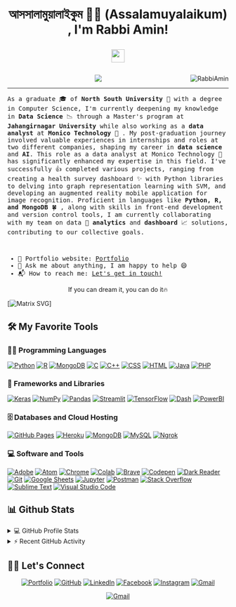 <!--[![Typing SVG](https://readme-typing-svg.demolab.com/?lines=Welcome+To+My+Repo+Worlds;Have+A+Wonderful+Day)](https://git.io/typing-svg)
-->
<h1 align="center">
আসসালামুয়ালাইকুম 🙏🏻 (Assalamuyalaikum) , I'm Rabbi Amin!
	
 <!-- src="https://media.giphy.com/media/v1.Y2lkPTc5MGI3NjExZXE1bWQ2OGk1NTJwM2NqNGZ3M2U3MXI2aHIzZDZveXg1aTI1NGVyeCZlcD12MV9pbnRlcm5hbF9naWZfYnlfaWQmY3Q9Zw/SYbKUKZmir9y7l2dYX/giphy.gif" -->
 
<img   src="https://media.giphy.com/media/hvRJCLFzcasrR4ia7z/giphy.gif" width="30"></h1>
 <img src="https://komarev.com/ghpvc/?username=RabbiAmin&label=Profile%20Views&color=0e75b6&style=flat" align='right' alt="RabbiAmin" />
<!--  <img src="https://gpvc.arturio.dev/yashitanamdeo" alt="Profile views" align='right'/> <a href="https://github.com/yashitanamdeo/yashitanamdeo/"> </a> update  -->



<!-- Typing SVG by DenverCoder1 - https://github.com/DenverCoder1/readme-typing-svg -->
<p align="center">
  <a href="https://github.com/RabbiAmin"><img src="https://readme-typing-svg.herokuapp.com?lines=Computer+Science+Graduate;Data+Analyst;Data+Scientiest;DS%20|%20AI%20|%20ML%20Enthusiastic;Always%20learning%20new%20things&center=true&width=380&height=45"></a>
</p>

<hr/>
<samp>

As a graduate :mortar_board: of **North South University** :school: with a degree in Computer Science, I'm currently deepening my knowledge in **Data Science** :chart_with_downwards_trend: through a Master's program at **Jahangirnagar University** while also working as a **data analyst** at **Monico Technology** :office: . My post-graduation journey involved valuable experiences in internships and roles at two different companies, shaping my career in **data science** and **AI**. This role as a data analyst at Monico Technology :pencil: has significantly enhanced my expertise in this field. I've successfully :+1: completed various projects, ranging from creating a health survey dashboard :sparkles: with Python libraries to delving into graph representation learning with SVM, and developing an augmented reality mobile application for image recognition. Proficient in languages like **Python, R, and MongoDB** :four_leaf_clover: ,  along with skills in front-end development and version control tools, I am currently collaborating with my team on data :book: **analytics** and **dashboard** :chart_with_upwards_trend: solutions, contributing to our collective goals.


</br>

- 🎯 Portfolio website: [Portfolio](https://mraminportfolio.streamlit.app/)
- 💬 Ask me about anything, I am happy to help :smile:
- 📬 How to reach me: [Let's get in touch!](https://www.linkedin.com/in/rabbiamin/)
 
</samp>



<p align="center">
  <p align="center"> If you can dream it, you can do it🔥 </p>
</p>


[![Matrix SVG](https://raw.githubusercontent.com/rodrigograca31/rodrigograca31/master/matrix.svg)]














## 🛠️ My Favorite Tools

### 👨‍💻 Programming Languages

<p>
    <a href="https://github.com/RabbiAmin"><img alt="Python" src="https://img.shields.io/badge/Python%20-%2314354C.svg?logo=python&logoColor=white"></a>
    <a href="https://github.com/RabbiAmin"><img alt="R" src="https://img.shields.io/badge/R%20-%2314354C.svg?logo=r&logoColor=white"></a>
    <a href="https://github.com/RabbiAmin"><img alt="MongoDB" src="https://img.shields.io/badge/MongoDBB%20-%23025E8C.svg?logo=amazon-dynamodb&logoColor=white"></a>
    <a href="https://github.com/RabbiAmin"><img alt="C" src="https://img.shields.io/badge/C%20-%232370ED.svg?logo=c&logoColor=white"></a>
    <a href="https://github.com/RabbiAmin"><img alt="C++" src="https://img.shields.io/badge/C++%20-%2300599C.svg?logo=c%2B%2B&logoColor=white"></a>
    <a href="https://github.com/RabbiAmin"><img alt="CSS" src="https://img.shields.io/badge/CSS%20-%231572B6.svg?logo=css3&logoColor=white"></a>
    <a href="https://github.com/RabbiAmin"><img alt="HTML" src="https://img.shields.io/badge/HTML%20-%23E34F26.svg?logo=html5&logoColor=white"></a>
    <a href="https://github.com/RabbiAmin"><img alt="Java" src="https://img.shields.io/badge/Java-%23007396.svg?logo=java&logoColor=white"></a>
    <a href="https://github.com/RabbiAmin"><img alt="PHP" src="https://img.shields.io/badge/PHP-%23777BB4.svg?logo=php&logoColor=white"></a>
   

### 🧰 Frameworks and Libraries

<p>
    <a href="#"><img alt="Keras" src="https://img.shields.io/badge/Keras%20-%23D00000.svg?logo=Keras&logoColor=white"></a>
    <a href="#"><img alt="NumPy" src="https://img.shields.io/badge/Numpy%20-%23013243.svg?logo=numpy&logoColor=white"></a>
    <a href="#"><img alt="Pandas" src="https://img.shields.io/badge/Pandas%20-%23150458.svg?logo=pandas&logoColor=white"></a>
    <a href="#"><img alt="Streamlit" src="https://img.shields.io/badge/Streamlit%20-%2320232a.svg?logo=streamlit&logoColor=%2361DAFB"></a>
    <a href="#"><img alt="TensorFlow" src="https://img.shields.io/badge/TensorFlow%20-%23FF6F00.svg?logo=TensorFlow&logoColor=white"></a>
    <a href="#"><img alt="Dash" src="https://img.shields.io/badge/Dash%20-%23013243.svg?logo=dash&logoColor=white"></a>
    <a href="#"><img alt="PowerBI" src="https://img.shields.io/badge/PowerBI%20-%23FF6F00.svg?logo=PowerBI&logoColor=%2361DAFB"></a>
   
</p>

### 🗄️ Databases and Cloud Hosting

<p>
    <a href="#"><img alt="GitHub Pages" src="https://img.shields.io/badge/GitHub%20Pages-%23327FC7.svg?logo=github&logoColor=white"></a>
    <a href="#"><img alt="Heroku" src="https://img.shields.io/badge/Heroku%20-%23430098.svg?logo=heroku&logoColor=white"></a>
    <a href="#"><img alt="MongoDB" src ="https://img.shields.io/badge/MongoDB-%234ea94b.svg?logo=mongodb&logoColor=white"></a>
    <a href="#"><img alt="MySQL" src="https://img.shields.io/badge/MySQL-%2300f.svg?logo=mysql&logoColor=white"></a>
    <a href="#"><img alt="Ngrok" src ="https://img.shields.io/badge/build-ngrok-setup?style=flat&logo=appveyor&logoColor=%23140648&label=N"></a>
</p>

### 💻 Software and Tools

<p>
    <a href="#"><img alt="Adobe" src="https://img.shields.io/badge/Adobe%20-%23FF0000.svg?logo=adobe&logoColor=white"></a>
    <a href="#"><img alt="Atom" src="https://img.shields.io/badge/Atom-3DDC84?logo=atom&logoColor=white"></a>
    <a href="#"><img alt="Chrome" src="https://img.shields.io/badge/Chrome-3DDC84?logo=google-chrome&logoColor=white"></a>
    <a href="#"><img alt="Colab" src="https://img.shields.io/badge/Colab-00b56a.svg?logo=google-colab&logoColor=white"></a>
    <a href="#"><img alt="Brave" src="https://img.shields.io/badge/-Brave-FB542B?logo=brave&logoColor=white"></a>
    <a href="#"><img alt="Codepen" src="https://img.shields.io/badge/Codepen-000000.svg?logo=codepen&logoColor=white"></a>
    <a href="#"><img alt="Dark Reader" src="https://img.shields.io/badge/-Dark%20Reader-141E24?logo=dark-reader&logoColor=white"></a>
    <a href="#"><img alt="Git" src="https://img.shields.io/badge/Git%20-%23F05033.svg?logo=git&logoColor=white"></a>
    <a href="#"><img alt="Google Sheets" src="https://img.shields.io/badge/Google%20Sheets%20-%2334A853.svg?logo=google%20sheets&logoColor=white"></a>
    <a href="#"><img alt="Jupyter" src="https://img.shields.io/badge/Jupyter%20-%23F37626.svg?logo=Jupyter&logoColor=white"></a>
    <a href="#"><img alt="Postman" src="https://img.shields.io/badge/Postman-FF6C37?logo=postman&logoColor=white"></a>
    <a href="#"><img alt="Stack Overflow" src="https://img.shields.io/badge/-Stack%20Overflow-FE7A16?logo=stack-overflow&logoColor=white"></a>
    <a href="#"><img alt="Sublime Text" src="https://img.shields.io/badge/-Sublime%20Text-302E31?logo=sublime-text&logoColor=white"></a>
    <a href="#"><img alt="Visual Studio Code" src="https://img.shields.io/badge/Visual%20Studio%20Code-0078d7.svg?logo=visual-studio-code&logoColor=white"></a>
</p>

## 📊 Github Stats

<!-- https://github.com/anuraghazra/github-readme-stats -->
<details> 
  <summary>💻 GitHub Profile Stats</summary>
  <br/>
    <a href="https://github.com/anuraghazra/github-readme-stats"><img alt="Amin's Github Stats" src="https://github-readme-stats.vercel.app/api?username=RabbiAmin&show_icons=true&count_private=true&theme=react&hide_border=true&bg_color=1F222E&title_color=F85D7F&icon_color=F8D866" height="192px"/></a>
  <a href="https://github.com/anuraghazra/github-readme-stats"><img alt="Amin's Top Languages" src="https://github-readme-stats.vercel.app/api/top-langs/?username=RabbiAmin&langs_count=8&layout=compact&theme=react&hide_border=true&bg_color=1F222E&title_color=F85D7F&icon_color=F8D866" height="192px"/></a>

  <br/>
  <b>Note:</b> Top languages is only a metric of the languages my public code consists of and doesn't reflect experience or skill level.
</details>

<!-- https://github.com/ashutosh00710/github-readme-activity-graph -->
<details>
  <summary>⚡ Recent GitHub Activity</summary>
  <br/>
<!-- 	[![Yashita's Activity Graph](https://github-readme-activity-graph.vercel.app/graph?username=yashitanamdeo)](https://github.com/ashutosh00710/github-readme-activity-graph) -->
   <a href=""><img alt="Amin's Activity Graph" src="https://github-readme-activity-graph.vercel.app/graph?username=RabbiAmin&bg_color=1F222E&color=F8D866&line=F85D7F&point=FFFFFF&hide_border=true" /></a>
  <br/>

</details>

<!-- https://github.com/sisodiya2421 -->

## 🙋‍♀️ Let's Connect

<p align="center">
	<a href="https://mraminportfolio.streamlit.app/" target="_blank"><img src="https://img.icons8.com/bubbles/50/000000/web.png" alt="Portfolio"/></a>
	<a href="https://github.com/RabbiAmin" target="_blank"><img src="https://img.icons8.com/bubbles/50/000000/github.png" alt="GitHub"/></a>
	<a href="https://www.linkedin.com/in/rabbiamin/" target="_blank"><img src="https://img.icons8.com/bubbles/50/000000/linkedin.png" alt="LinkedIn"/></a>
	<a href="https://www.facebook.com/rabbiamin1971/" target="_blank"><img src="https://img.icons8.com/bubbles/50/000000/facebook-new.png" alt="Facebook"/></a>
	<a href="https://www.instagram.com/rabbiamin/" target="_blank"><img src="https://img.icons8.com/bubbles/50/000000/instagram.png" alt="Instagram"/></a>
	<a href="mailto:rabbiamin98@gmail.com" target="_blank"><img src="https://img.icons8.com/bubbles/50/000000/gmail.png" alt="Gmail"/></a>
</p>

<p align="center"> 
</a>
	<a href="https://github.com/RabbiAmin/github-readme-quotes" target="_blank"><img src="https://quotes-github-readme.vercel.app/api?type=horizontal&theme=dark" alt="Gmail"/></a>
</p>


